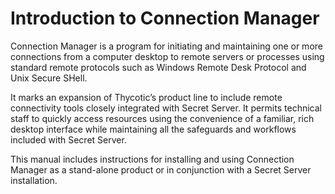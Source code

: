 # Introduction to Connection Manager

Connection Manager is a program for initiating and maintaining one or more connections from a computer desktop to remote servers or processes using standard remote protocols such as Windows Remote Desk Protocol and Unix Secure SHell. 

It marks an expansion of Thycotic’s product line to include remote connectivity tools closely integrated with Secret Server. It permits technical staff to quickly access resources using the convenience of a familiar, rich desktop interface while maintaining all the safeguards and workflows included with Secret Server.

This manual includes instructions for installing and using Connection Manager as a stand-alone product or in conjunction with a Secret Server installation.